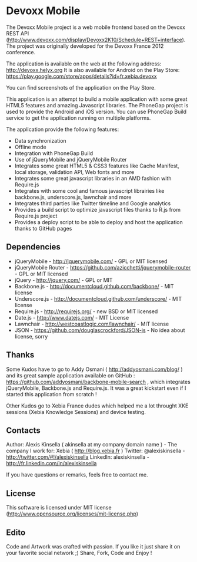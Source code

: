 Devoxx Mobile
=============

The Devoxx Mobile project is a web mobile frontend based on the Devoxx REST API (http://www.devoxx.com/display/Devoxx2K10/Schedule+REST+interface). The project was originally developed for the Devoxx France 2012 conference.

The application is available on the web at the following address: http://devoxx.helyx.org
It is also available for Android on the Play Store: https://play.google.com/store/apps/details?id=fr.xebia.devoxx

You can find screenshots of the application on the Play Store.

This application is an attempt to build a mobile application with some great HTML5 features and amazing Javascript libraries. The PhoneGap project is used to provide the Android and iOS version. You can use PhoneGap Build service to get the application running on multiple platforms.

The application provide the following features:

 - Data synchronization
 - Offline mode
 - Integration with PhoneGap Build
 - Use of jQueryMobile and jQueryMobile Router
 - Integrates some great HTML5 & CSS3 features like Cache Manifest, local storage, validation API, Web fonts and more
 - Integrates some great javascript libraries in an AMD fashion with Require.js
 - Integrates with some cool and famous javascript librairies like backbone.js, underscore.js, lawnchair and more 
 - Integrates third parties like Twitter timeline and Google analytics
 - Provides a build script to optimize javascript files thanks to R.js from Require.js project
 - Provides a deploy script to be able to deploy and host the application thanks to GitHub pages


Dependencies
------------

* jQueryMobile - http://jquerymobile.com/ - GPL or MIT licensed
* jQueryMobile Router - https://github.com/azicchetti/jquerymobile-router - GPL or MIT licensed
* jQuery - http://jquery.com/ - GPL or MIT
* Backbone.js - http://documentcloud.github.com/backbone/ - MIT license
* Underscore.js - http://documentcloud.github.com/underscore/ - MIT license
* Require.js - http://requirejs.org/ - new BSD or MIT licensed
* Date.js - http://www.datejs.com/ - MIT License
* Lawnchair - http://westcoastlogic.com/lawnchair/ - MIT license
* JSON - https://github.com/douglascrockford/JSON-js - No idea about license, sorry


Thanks
------

Some Kudos have to go to Addy Osmani ( http://addyosmani.com/blog/ ) and its great sample application available on GitHub : https://github.com/addyosmani/backbone-mobile-search , which integrates jQueryMobile, Backbone.js and Require.js. It was a great kickstart even if I started this application from scratch !

Other Kudos go to Xebia France dudes which helped me a lot throught XKE sessions (Xebia Knowledge Sessions) and device testing.


Contacts
--------

Author: Alexis Kinsella ( akinsella at my company domain name )  - The company I work for: Xebia ( http://blog.xebia.fr )
Twitter: @alexiskinsella - http://twitter.com/#!/alexiskinsella
LinkedIn: alexiskinsella - http://fr.linkedin.com/in/alexiskinsella

If you have questions or remarks, feels free to contact me.


License
-------

This software is licensed under MIT license (http://www.opensource.org/licenses/mit-license.php)


Edito
-----

Code and Artwork was crafted with passion. 
If you like it just share it on your favorite social network ;)
Share, Fork, Code and Enjoy !

